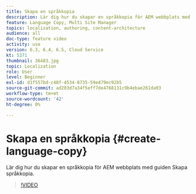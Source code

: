 ```yaml
---
title: Skapa en språkkopia
description: Lär dig hur du skapar en språkkopia för AEM webbplats med guiden Skapa språkkopia.
feature: Language Copy, Multi Site Manager
topics: localization, authoring, content-architecture
audience: all
doc-type: feature video
activity: use
version: 6.3, 6.4, 6.5, Cloud Service
kt: 5371
thumbnail: 36483.jpg
topic: Localization
role: User
level: Beginner
exl-id: d1f557bd-c48f-4534-8735-59e479ec92b5
source-git-commit: ad203d7a34f5eff7de4768131c9b4ebae261da93
workflow-type: tm+mt
source-wordcount: '42'
ht-degree: 0%

---
```


# Skapa en språkkopia {#create-language-copy}

Lär dig hur du skapar en språkkopia för AEM webbplats med guiden Skapa språkkopia.

>[!VIDEO](https://video.tv.adobe.com/v/36483?quality=12&learn=on)
